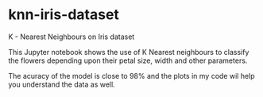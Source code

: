 # knn-iris-dataset
K - Nearest Neighbours on Iris dataset

This Jupyter notebook shows the use of K Nearest neighbours to classify the flowers depending upon their petal size, width and 
other parameters.

The acuracy of the model is close to 98% and the plots in my code wil help you understand the data as well.
